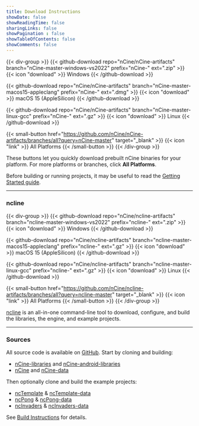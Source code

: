 ```yaml
---
title: Download Instructions
showDate: false
showReadingTime: false
sharingLinks: false
showPagination : false
showTableOfContents: false
showComments: false
---
```


{{< div-group >}}
{{< github-download repo="nCine/nCine-artifacts" branch="nCine-master-windows-vs2022" prefix="nCine-" ext=".zip" >}}
{{< icon "download" >}} Windows
{{< /github-download >}}

{{< github-download repo="nCine/nCine-artifacts" branch="nCine-master-macos15-appleclang" prefix="nCine-" ext=".dmg" >}}
{{< icon "download" >}} macOS 15 (AppleSilicon)
{{< /github-download >}}

{{< github-download repo="nCine/nCine-artifacts" branch="nCine-master-linux-gcc" prefix="nCine-" ext=".gz" >}}
{{< icon "download" >}} Linux
{{< /github-download >}}

{{< small-button href="https://github.com/nCine/nCine-artifacts/branches/all?query=nCine-master" target="_blank" >}}
{{< icon "link" >}} All Platforms
{{< /small-button >}}
{{< /div-group >}}

These buttons let you quickly download prebuilt nCine binaries for your platform. For more platforms or branches, click **All Platforms**.

Before building or running projects, it may be useful to read the [Getting Started guide](https://github.com/nCine/nCine/wiki/Getting-Started).

---

### ncline

{{< div-group >}}
{{< github-download repo="nCine/ncline-artifacts" branch="ncline-master-windows-vs2022" prefix="ncline-" ext=".zip" >}}
{{< icon "download" >}} Windows
{{< /github-download >}}

{{< github-download repo="nCine/ncline-artifacts" branch="ncline-master-macos15-appleclang" prefix="ncline-" ext=".gz" >}}
{{< icon "download" >}} macOS 15 (AppleSilicon)
{{< /github-download >}}

{{< github-download repo="nCine/ncline-artifacts" branch="ncline-master-linux-gcc" prefix="ncline-" ext=".gz" >}}
{{< icon "download" >}} Linux
{{< /github-download >}}

{{< small-button href="https://github.com/nCine/ncline-artifacts/branches/all?query=ncline-master" target="_blank" >}}
{{< icon "link" >}} All Platforms
{{< /small-button >}}
{{< /div-group >}}

[ncline](https://github.com/nCine/ncline) is an all-in-one command-line tool to download, configure, and build the libraries, the engine, and example projects.

---

### Sources

All source code is available on [GitHub](https://github.com/nCine). Start by cloning and building:

- [nCine-libraries](https://github.com/nCine/nCine-libraries) and [nCine-android-libraries](https://github.com/nCine/nCine-android-libraries)
- [nCine](https://github.com/nCine/nCine) and [nCine-data](https://github.com/nCine/nCine-data)

Then optionally clone and build the example projects:

- [ncTemplate](https://github.com/nCine/ncTemplate) & [ncTemplate-data](https://github.com/nCine/ncTemplate-data)
- [ncPong](https://github.com/nCine/ncPong) & [ncPong-data](https://github.com/nCine/ncPong-data)
- [ncInvaders](https://github.com/nCine/ncInvaders) & [ncInvaders-data](https://github.com/nCine/ncInvaders-data)

See [Build Instructions](https://github.com/nCine/nCine/wiki/Build-Instructions) for details.
